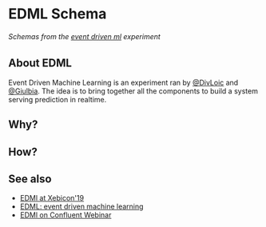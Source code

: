 # EDML Schema
###### Schemas from the [event driven ml](https://blog.loicmdivad.com/talks/event-driven-machine-learning-xebicon19/) experiment

## About EDML
Event Driven Machine Learning is an experiment ran by 
[@DivLoic](https://github.com/DivLoic) and [@Giulbia](https://github.com/giulbia).
The idea is to bring together all the components to build a system serving prediction in realtime.  

## Why?

## How?

## See also
- [EDMl at Xebicon'19](https://youtu.be/g646cjDvg84)
- [EDML: event driven machine learning](https://speakerdeck.com/loicdivad/event-driven-machine-learning)
- [EDMl on Confluent Webinar](https://www.confluent.io/online-talks/event-driven-machine-learning-avec-publicis-sapient/)